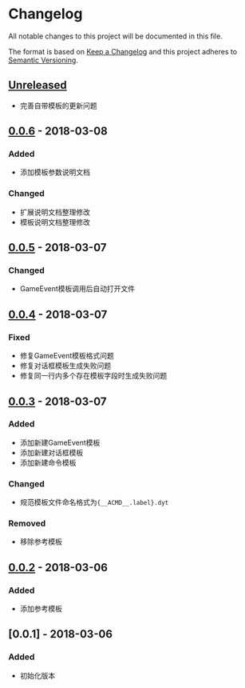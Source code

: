 # Changelog

All notable changes to this project will be documented in this file.

The format is based on [Keep a Changelog](http://keepachangelog.com/en/1.0.0/)
and this project adheres to [Semantic Versioning](http://semver.org/spec/v2.0.0.html).

## [Unreleased]

- 完善自带模板的更新问题

## [0.0.6] - 2018-03-08

### Added

- 添加模板参数说明文档

### Changed

- 扩展说明文档整理修改
- 模板说明文档整理修改

## [0.0.5] - 2018-03-07

### Changed

- GameEvent模板调用后自动打开文件

## [0.0.4] - 2018-03-07

### Fixed

- 修复GameEvent模板格式问题
- 修复对话框模板生成失败问题
- 修复同一行内多个存在模板字段时生成失败问题

## [0.0.3] - 2018-03-07

### Added

- 添加新建GameEvent模板
- 添加新建对话框模板
- 添加新建命令模板

### Changed

- 规范模板文件命名格式为`{__ACMD__.label}.dyt`

### Removed

- 移除参考模板

## [0.0.2] - 2018-03-06

### Added

- 添加参考模板

## [0.0.1] - 2018-03-06

### Added

- 初始化版本

[Unreleased]: https://github.com/seawait/DynamicTemplate/compare/v0.0.6...HEAD
[0.0.6]: https://github.com/seawait/DynamicTemplate/compare/v0.0.5...v0.0.6
[0.0.5]: https://github.com/seawait/DynamicTemplate/compare/v0.0.4...v0.0.5
[0.0.4]: https://github.com/seawait/DynamicTemplate/compare/v0.0.3...v0.0.4
[0.0.3]: https://github.com/seawait/DynamicTemplate/compare/v0.0.2...v0.0.3
[0.0.2]: https://github.com/seawait/DynamicTemplate/compare/v0.0.1...v0.0.2

